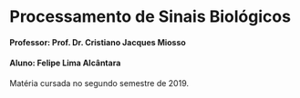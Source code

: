 # Processamento de Sinais Biológicos
#### Professor: Prof. Dr. Cristiano Jacques Miosso
#### Aluno: Felipe Lima Alcântara
Matéria cursada no segundo semestre de 2019.
